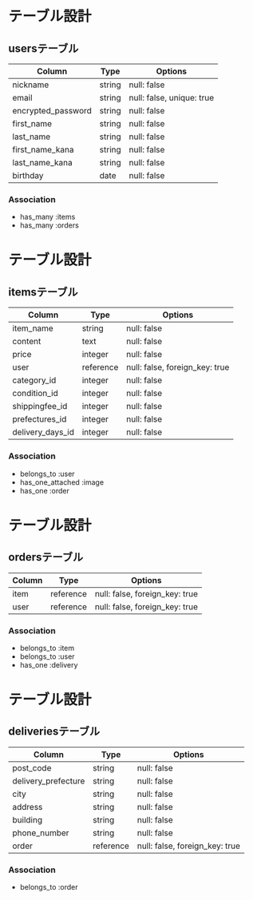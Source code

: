
# テーブル設計

## usersテーブル

| Column                | Type         | Options                   |
| --------------------- | ------------ | ------------------------- |
| nickname | string | null: false |                  
| email | string | null: false, unique: true |
| encrypted_password | string | null: false |
| first_name | string | null: false |
| last_name | string | null: false |
| first_name_kana | string | null: false |
| last_name_kana | string | null: false |
| birthday | date | null: false |


### Association

- has_many :items
- has_many :orders

# テーブル設計

## itemsテーブル

| Column                | Type         | Options                   |
| --------------------- | ------------ | ------------------------- |
| item_name | string | null: false |                     
| content | text | null: false | 
| price | integer | null: false | 
| user | reference | null: false, foreign_key: true | 
| category_id | integer | null: false | 
| condition_id | integer | null: false | 
| shippingfee_id | integer | null: false | 
| prefectures_id | integer | null: false | 
| delivery_days_id | integer | null: false | 


### Association

- belongs_to :user
- has_one_attached :image
- has_one :order

# テーブル設計

## ordersテーブル

| Column                | Type         | Options                   |
| --------------------- | ------------ | ------------------------- |
| item | reference | null: false, foreign_key: true |                     
| user | reference | null: false, foreign_key: true | 


### Association

- belongs_to :item
- belongs_to :user
- has_one :delivery

# テーブル設計

## deliveriesテーブル

| Column                | Type         | Options                   |
| --------------------- | ------------ | ------------------------- |
| post_code | string | null: false |                     
| delivery_prefecture | string | null: false | 
| city | string | null: false | 
| address | string | null: false | 
| building | string | null: false | 
| phone_number | string | null: false | 
| order | reference | null: false, foreign_key: true | 


### Association

- belongs_to :order
